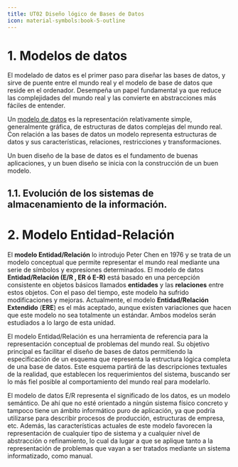 ```yaml
---
title: UT02 Diseño lógico de Bases de Datos
icon: material-symbols:book-5-outline
---
```

# 1. Modelos de datos

El modelado de datos es el primer paso para diseñar las bases de datos, y sirve de puente entre el mundo real y el modelo de base de datos que reside en el ordenador. Desempeña un papel fundamental ya que reduce las complejidades del mundo real y las convierte en abstracciones más fáciles de entender.

Un [modelo de datos](https://www.fpvirtualaragon.es/pluginfile.php/68126/mod_resource/content/0/index.html#te59a3a37-68ee-fe81-1557-6c439de07008) es la representación relativamente simple, generalmente gráfica, de estructuras de datos complejas del mundo real. Con relación a las bases de datos un modelo representa estructuras de datos y sus características, relaciones, restricciones y transformaciones.

Un buen diseño de la base de datos es el fundamento de buenas aplicaciones, y un buen diseño se inicia con la construcción de un buen modelo.

## 1.1. **Evolución de los sistemas de almacenamiento de la información.**

# 2. Modelo Entidad-Relación

El **modelo Entidad/Relación**  lo introdujo Peter Chen en 1976 y se trata de un modelo conceptual que permite representar el mundo real mediante una serie de símbolos y expresiones determinados. El modelo de datos **Entidad/Relación (E/R , ER ó E-R)** está basado en una percepción consistente en objetos básicos llamados **entidades** y las **relaciones**  entre estos objetos. Con el paso del tiempo, este modelo ha sufrido modificaciones y mejoras. Actualmente, el modelo **Entidad/Relación Extendido** (**ERE**) es el más aceptado, aunque existen variaciones que hacen que este modelo no sea totalmente un estándar. Ambos modelos serán estudiados a lo largo de esta unidad.

El modelo Entidad/Relación es una herramienta de referencia para la representación conceptual de problemas del mundo real. Su objetivo principal es facilitar el diseño de bases de datos permitiendo la especificación de un esquema que representa la estructura lógica completa de una base de datos. Este esquema partirá de las descripciones textuales de la realidad, que establecen los requerimientos del sistema, buscando ser lo más fiel posible al comportamiento del mundo real para modelarlo.

El modelo de datos E/R representa el significado de los datos, es un modelo semántico. De ahí que no esté orientado a ningún sistema físico concreto y tampoco tiene un ámbito informático puro de aplicación, ya que podría utilizarse para describir procesos de producción, estructuras de empresa, etc. Además, las características actuales de este modelo favorecen la representación de cualquier tipo de sistema y a cualquier nivel de abstracción o refinamiento, lo cual da lugar a que se aplique tanto a la representación de problemas que vayan a ser tratados mediante un sistema informatizado, como manual.